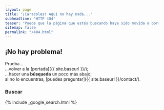 ```yaml
---
layout: page
title: "¡Caracoles! Aquí no hay nada..."
subheadline: "HTTP 404"
teaser: "Puede que la página que estés buscando haya sido movida o borrada; ¿o quizá hayas escrito mal la dirección?"
sitemap: false
permalink: "/404.html"
---
```

## ¡No hay problema!

Prueba...  
...volver a la [portada]({{ site.baseurl }}/);  
...hacer una **búsqueda** un poco más abajo;  
si no lo encuentras, [puedes preguntar]({{ site.baseurl }}/contact/).

### Buscar

{% include _google_search.html %}
